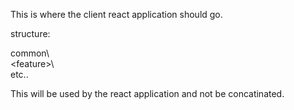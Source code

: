 This is where the client react application should go.

structure:

common\\  
\<feature\>\\ \
etc..

This will be used by the react application and not be concatinated.